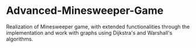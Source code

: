 # Advanced-Minesweeper-Game
Realization of Minesweeper game, with extended functionalities through the implementation and work with graphs using Dijkstra's and Warshall's algorithms.
